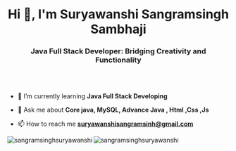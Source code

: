 <h1 align="center">Hi 👋, I'm Suryawanshi Sangramsingh Sambhaji</h1>
<h3 align="center">Java Full Stack Developer: Bridging Creativity and Functionality</h3>


<br></br>
- 🌱 I’m currently learning **Java Full Stack Developing**

- 💬 Ask me about **Core java, MySQL, Advance Java , Html ,Css ,Js**

- 📫 How to reach me **suryawanshisangramsinh@gmail.com**

<p><img align="left" src="https://github-readme-stats.vercel.app/api/top-langs?username=sangramsinghsuryawanshi&show_icons=true&locale=en&layout=compact" alt="sangramsinghsuryawanshi" /></p>

<p><img align="center" src="https://github-readme-streak-stats.herokuapp.com/?user=sangramsinghsuryawanshi&" alt="sangramsinghsuryawanshi" /></p>

